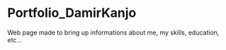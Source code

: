 # Portfolio_DamirKanjo

Web page made to bring up informations about me, my skills, education, etc...